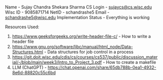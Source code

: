 Name - Sujay Chandra Shekara Sharma
CS Login - sujaycs@cs.wisc.edu
Wisc ID - 9085871714
NetID - schandrashe5
Email - schandrashe5@wisc.edu
Implementation Status - Everything is working

Resources Used:
1) https://www.geeksforgeeks.org/write-header-file-c/ - How to write a header file
2) https://www.gnu.org/software/libc/manual/html_node/Data-Structures.html - Data structures for job control in a process
3) https://git.doit.wisc.edu/cdis/cs/courses/cs537/public/discussion_material/-/blob/main/week3/Intro_to_Project_3.pdf - How to create a makefile
4) LLM (ChatGPT) - https://chat.openai.com/share/65db788b-0ea1-4932-8e6d-88820c55c6bd
